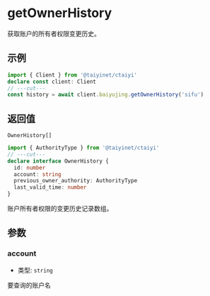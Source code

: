 # getOwnerHistory

获取账户的所有者权限变更历史。

## 示例

```ts twoslash
import { Client } from '@taiyinet/ctaiyi'
declare const client: Client
// ---cut---
const history = await client.baiyujing.getOwnerHistory('sifu')
```

## 返回值

`OwnerHistory[]`

```ts twoslash
import { AuthorityType } from '@taiyinet/ctaiyi'
// ---cut---
declare interface OwnerHistory {
  id: number
  account: string
  previous_owner_authority: AuthorityType
  last_valid_time: number
}
```

账户所有者权限的变更历史记录数组。

## 参数

### account

- 类型: `string`

要查询的账户名

